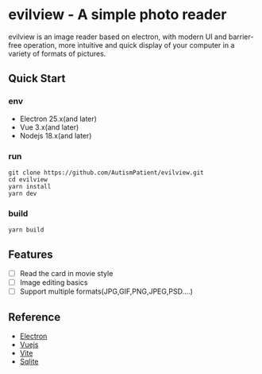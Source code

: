# evilview - A simple photo reader

evilview is an image reader based on electron, with modern UI and barrier-free operation, more intuitive and quick display of your computer in a variety of formats of pictures.

## Quick Start

### env

- Electron 25.x(and later)
- Vue 3.x(and later)
- Nodejs 18.x(and later)


### run

```
git clone https://github.com/AutismPatient/evilview.git
cd evilview
yarn install
yarn dev
```

### build
```
yarn build
```

## Features

- [ ] Read the card in movie style
- [ ] Image editing basics
- [ ] Support multiple formats(JPG,GIF,PNG,JPEG,PSD....)

## Reference

- [Electron](https://www.electronjs.org/)
- [Vuejs](https://vuejs.org/)
- [Vite](https://vitejs.dev/)
- [Sqlite](https://sqlite.org/index.html)